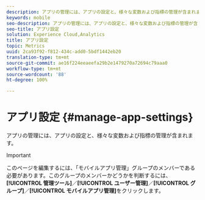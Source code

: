 ```yaml
---
description: アプリの管理には、アプリの設定と、様々な変数および指標の管理が含まれます。
keywords: mobile
seo-description: アプリの管理には、アプリの設定と、様々な変数および指標の管理が含まれます。
seo-title: アプリ設定
solution: Experience Cloud,Analytics
title: アプリ設定
topic: Metrics
uuid: 2ca93f92-f812-434c-add0-5bdf1442eb20
translation-type: tm+mt
source-git-commit: ae16f224eeaeefa29b2e1479270a72694c79aaa0
workflow-type: tm+mt
source-wordcount: '88'
ht-degree: 100%

---
```



# アプリ設定 {#manage-app-settings}

アプリの管理には、アプリの設定と、様々な変数および指標の管理が含まれます。

>[!IMPORTANT]
>
>このページを編集するには、「モバイルアプリ管理」グループのメンバーである必要があります。このグループのメンバーかどうかを判断するには、**[!UICONTROL 管理ツール]**／**[!UICONTROL ユーザー管理]**／**[!UICONTROL グループ]**／**[!UICONTROL モバイルアプリ管理]**&#x200B;をクリックします。
